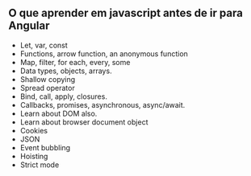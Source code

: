 ## O que aprender em javascript antes de ir para **Angular**
- Let, var, const
- Functions, arrow function, an anonymous function
- Map, filter, for each, every, some
- Data types, objects, arrays.
- Shallow copying
- Spread operator
- Bind, call, apply, closures.
- Callbacks, promises, asynchronous, async/await.
- Learn about DOM also.
- Learn about browser document object
- Cookies
- JSON
- Event bubbling
- Hoisting
- Strict mode
